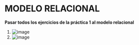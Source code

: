 # MODELO RELACIONAL
__Pasar todos los ejercicios de la práctica 1 al modelo relacional__

1. ![image](https://github.com/JGRoldan/Programacion-UNGS/assets/71336562/f368cb75-7568-43c2-9798-799f6fceb564)
2. ![image](https://github.com/JGRoldan/Programacion-UNGS/assets/71336562/1819384c-3424-4efa-8f20-362e9e640b40)
